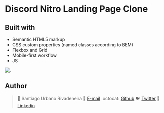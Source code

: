 # Discord Nitro Landing Page Clone

## Built with

- Semantic HTML5 markup
- CSS custom properties (named classes according to BEM)
- Flexbox and Grid
- Mobile-first workflow
- JS

![.](https://user-images.githubusercontent.com/60886336/179383825-ab97b636-2279-4b2b-852a-482a687102af.png)

## Author

> :man: Santiago Urbano Rivadeneira
> :e-mail: [E-mail](dsanturban@gmail.com)
> :octocat: [Github](https://github.com/sanurb)
> :bird: [Twitter](https://twitter.com/dsanturban)
> :blue_book: [Linkedin](https://www.linkedin.com/in/santurban)
